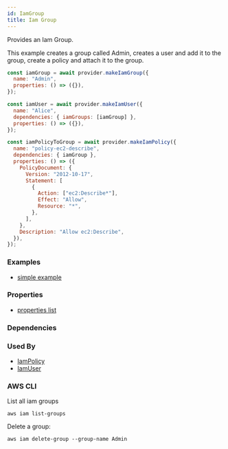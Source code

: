 ```yaml
---
id: IamGroup
title: Iam Group
---
```


Provides an Iam Group.

This example creates a group called Admin, creates a user and add it to the group, create a policy and attach it to the group.

```js
const iamGroup = await provider.makeIamGroup({
  name: "Admin",
  properties: () => ({}),
});

const iamUser = await provider.makeIamUser({
  name: "Alice",
  dependencies: { iamGroups: [iamGroup] },
  properties: () => ({}),
});

const iamPolicyToGroup = await provider.makeIamPolicy({
  name: "policy-ec2-describe",
  dependencies: { iamGroup },
  properties: () => ({
    PolicyDocument: {
      Version: "2012-10-17",
      Statement: [
        {
          Action: ["ec2:Describe*"],
          Effect: "Allow",
          Resource: "*",
        },
      ],
    },
    Description: "Allow ec2:Describe",
  }),
});
```

### Examples

- [simple example](https://github.com/FredericHeem/grucloud/blob/master/examples/aws/iam/iac.js)

### Properties

- [properties list](https://docs.aws.amazon.com/AWSJavaScriptSDK/latest/AWS/IAM.html#createGroup-property)

### Dependencies

### Used By

- [IamPolicy](./IamPolicy)
- [IamUser](./IamUser)

### AWS CLI

List all iam groups

```
aws iam list-groups
```

Delete a group:

```
aws iam delete-group --group-name Admin
```

